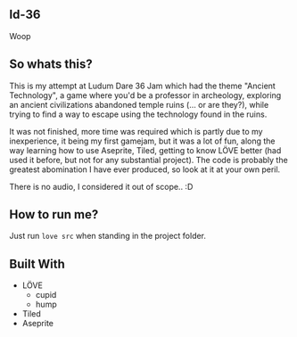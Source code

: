 ld-36
---------------
Woop

## So whats this?
This is my attempt at Ludum Dare 36 Jam which had the theme "Ancient Technology", a game where you'd be a professor in archeology, exploring an
ancient civilizations abandoned temple ruins (... or are they?), while trying to find a way to escape using the technology found in the ruins.

It was not finished, more time was required which is partly due to my inexperience, it being my first gamejam, but it was a lot of fun, along the way learning how to use Aseprite, Tiled, getting to know LÖVE better (had used it before, but not for any substantial project).
The code is probably the greatest abomination I have ever produced, so look at it at your own peril.

There is no audio, I considered it out of scope.. :D

## How to run me?
Just run ```love src``` when standing in the project folder.

## Built With
* LÖVE
  * cupid
  * hump
* Tiled
* Aseprite
